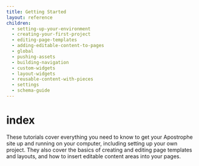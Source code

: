 ```yaml
---
title: Getting Started
layout: reference
children:
  - setting-up-your-environment
  - creating-your-first-project
  - editing-page-templates
  - adding-editable-content-to-pages
  - global
  - pushing-assets
  - building-navigation
  - custom-widgets
  - layout-widgets
  - reusable-content-with-pieces
  - settings
  - schema-guide
---
```


# index

These tutorials cover everything you need to know to get your Apostrophe site up and running on your computer, including setting up your own project. They also cover the basics of creating and editing page templates and layouts, and how to insert editable content areas into your pages.

